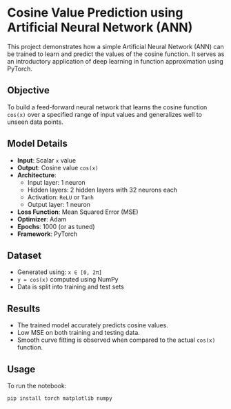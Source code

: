 # Cosine Value Prediction using Artificial Neural Network (ANN)

This project demonstrates how a simple Artificial Neural Network (ANN) can be trained to learn and predict the values of the cosine function. It serves as an introductory application of deep learning in function approximation using PyTorch.

## Objective

To build a feed-forward neural network that learns the cosine function `cos(x)` over a specified range of input values and generalizes well to unseen data points.

## Model Details

- **Input**: Scalar `x` value
- **Output**: Cosine value `cos(x)`
- **Architecture**:
  - Input layer: 1 neuron
  - Hidden layers: 2 hidden layers with 32 neurons each
  - Activation: `ReLU` or `Tanh`
  - Output layer: 1 neuron
- **Loss Function**: Mean Squared Error (MSE)
- **Optimizer**: Adam
- **Epochs**: 1000 (or as tuned)
- **Framework**: PyTorch

## Dataset

- Generated using: `x ∈ [0, 2π]`
- `y = cos(x)` computed using NumPy
- Data is split into training and test sets

## Results

- The trained model accurately predicts cosine values.
- Low MSE on both training and testing data.
- Smooth curve fitting is observed when compared to the actual `cos(x)` function.

## Usage

To run the notebook:

```bash
pip install torch matplotlib numpy
